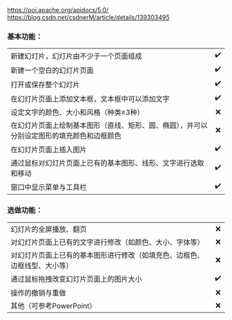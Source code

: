 https://poi.apache.org/apidocs/5.0/  
https://blog.csdn.net/csdnerM/article/details/139303495

### 基本功能：

|                                               |                    |  
|-----------------------------------------------|:------------------:|  
| 新建幻灯片，幻灯片由不少于一个页面组成                           | :heavy_check_mark: |  
| 新建一个空白的幻灯片页面                                  | :heavy_check_mark: |  
| 打开或保存整个幻灯片                                    | :heavy_check_mark: |  
| 在幻灯片页面上添加文本框，文本框中可以添加文字                       | :heavy_check_mark: |  
| 设定文字的颜色、大小和风格（种类≥3种）                          |        :x:         |  
| 在幻灯片页面上绘制基本图形（直线、矩形、圆、椭圆），并可以分别设定图形的填充颜色和边框颜色 |        :x:         |  
| 在幻灯片页面上插入图片                                   | :heavy_check_mark: |  
| 通过鼠标对幻灯片页面上已有的基本图形、线形、文字进行选取和移动               | :heavy_check_mark: |
| 窗口中显示菜单与工具栏                                   | :heavy_check_mark: |  

### 选做功能：

|                                       |                    |  
|---------------------------------------|:------------------:|  
| 幻灯片的全屏播放、翻页                           |        :x:         |  
| 对幻灯片页面上已有的文字进行修改（如颜色、大小、字体等）          |        :x:         |  
| 对幻灯片页面上已有的基本图形进行修改（如填充色、边框色、边框线型、大小等） |        :x:         |  
| 通过鼠标拖拽改变幻灯片页面上的图片大小                   | :heavy_check_mark: |  
| 操作的撤销与重做                              |        :x:         |  
| 其他（可参考PowerPoint）                     |        :x:         |
